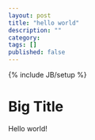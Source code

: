 ```yaml
---
layout: post
title: "hello world"
description: ""
category: 
tags: []
published: false
---
```

{% include JB/setup %}
# Big Title
Hello world!
